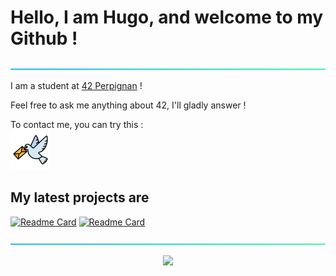 # Hello, I am Hugo, and welcome to my Github !

![----------------------------------------------------------------------------------------------------------](https://github.com/hle-hena/hle-hena/blob/main/assets/aqua.png)

I am a student at [42 Perpignan](https://42perpignan.fr/) !

Feel free to ask me anything about 42, I'll gladly answer !

To contact me, you can try this : <br>[<img src="https://github.com/hle-hena/hle-hena/blob/main/assets/pigeon.png" width="64px" height="64px">](https://www.colombophiliefr.com/)


## My latest projects are

<a href="https://github.com/hle-hena/minishell" target="blank">![Readme Card](https://github-readme-stats.vercel.app/api/pin/?username=hle-hena&repo=minishell&theme=vue-dark)</a>
<a href="https://github.com/hle-hena/42_projects" target="blank">![Readme Card](https://github-readme-stats.vercel.app/api/pin/?username=hle-hena&repo=42_projects&theme=vue-dark)</a>

![----------------------------------------------------------------------------------------------------------](https://github.com/hle-hena/hle-hena/blob/main/assets/aqua.png)

<p align = "center">
	<img src = "https://github-readme-stats.vercel.app/api/top-langs/?username=hle-hena&theme=vue-dark&show_icons=true&hide_border=false&layout=compact">
</p>
